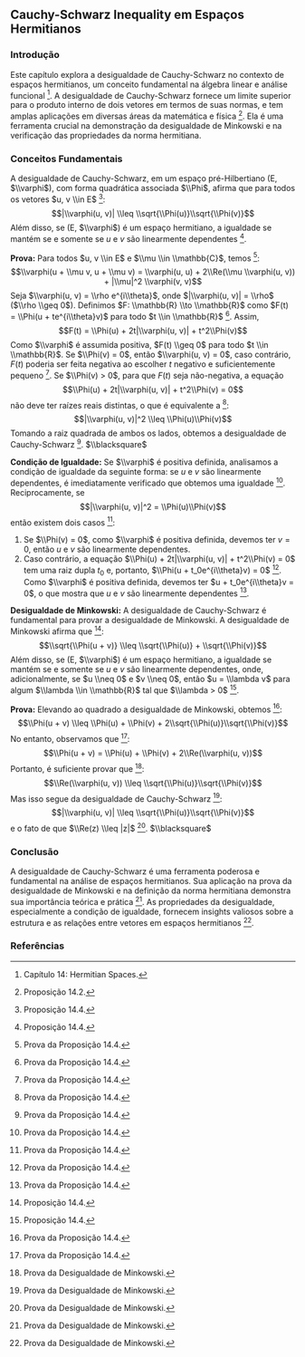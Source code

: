 ## Cauchy-Schwarz Inequality em Espaços Hermitianos

### Introdução
Este capítulo explora a desigualdade de Cauchy-Schwarz no contexto de espaços hermitianos, um conceito fundamental na álgebra linear e análise funcional [^513]. A desigualdade de Cauchy-Schwarz fornece um limite superior para o produto interno de dois vetores em termos de suas normas, e tem amplas aplicações em diversas áreas da matemática e física [^518]. Ela é uma ferramenta crucial na demonstração da desigualdade de Minkowski e na verificação das propriedades da norma hermitiana.

### Conceitos Fundamentais
A desigualdade de Cauchy-Schwarz, em um espaço pré-Hilbertiano (E, $\\varphi$), com forma quadrática associada $\\Phi$, afirma que para todos os vetores $u, v \\in E$ [^519]:
$$|\\varphi(u, v)| \\leq \\sqrt{\\Phi(u)}\\sqrt{\\Phi(v)}$$
Além disso, se (E, $\\varphi$) é um espaço hermitiano, a igualdade se mantém se e somente se $u$ e $v$ são linearmente dependentes [^519].

**Prova:**
Para todos $u, v \\in E$ e $\\mu \\in \\mathbb{C}$, temos [^520]:
$$\\varphi(u + \\mu v, u + \\mu v) = \\varphi(u, u) + 2\\Re(\\mu \\varphi(u, v)) + |\\mu|^2 \\varphi(v, v)$$
Seja $\\varphi(u, v) = \\rho e^{i\\theta}$, onde $|\\varphi(u, v)| = \\rho$ ($\\rho \\geq 0$). Definimos $F: \\mathbb{R} \\to \\mathbb{R}$ como $F(t) = \\Phi(u + te^{i\\theta}v)$ para todo $t \\in \\mathbb{R}$ [^520]. Assim,
$$F(t) = \\Phi(u) + 2t|\\varphi(u, v)| + t^2\\Phi(v)$$
Como $\\varphi$ é assumida positiva, $F(t) \\geq 0$ para todo $t \\in \\mathbb{R}$. Se $\\Phi(v) = 0$, então $\\varphi(u, v) = 0$, caso contrário, $F(t)$ poderia ser feita negativa ao escolher $t$ negativo e suficientemente pequeno [^520]. Se $\\Phi(v) > 0$, para que $F(t)$ seja não-negativa, a equação
$$\\Phi(u) + 2t|\\varphi(u, v)| + t^2\\Phi(v) = 0$$
não deve ter raízes reais distintas, o que é equivalente a [^520]:
$$|\\varphi(u, v)|^2 \\leq \\Phi(u)\\Phi(v)$$
Tomando a raiz quadrada de ambos os lados, obtemos a desigualdade de Cauchy-Schwarz [^520]. $\\blacksquare$

**Condição de Igualdade:**
Se $\\varphi$ é positiva definida, analisamos a condição de igualdade da seguinte forma: se $u$ e $v$ são linearmente dependentes, é imediatamente verificado que obtemos uma igualdade [^520]. Reciprocamente, se
$$|\\varphi(u, v)|^2 = \\Phi(u)\\Phi(v)$$
então existem dois casos [^520]:
1. Se $\\Phi(v) = 0$, como $\\varphi$ é positiva definida, devemos ter $v = 0$, então $u$ e $v$ são linearmente dependentes.
2. Caso contrário, a equação $\\Phi(u) + 2t|\\varphi(u, v)| + t^2\\Phi(v) = 0$ tem uma raiz dupla $t_0$ e, portanto, $\\Phi(u + t_0e^{i\\theta}v) = 0$ [^520]. Como $\\varphi$ é positiva definida, devemos ter $u + t_0e^{i\\theta}v = 0$, o que mostra que $u$ e $v$ são linearmente dependentes [^520].

**Desigualdade de Minkowski:**
A desigualdade de Cauchy-Schwarz é fundamental para provar a desigualdade de Minkowski. A desigualdade de Minkowski afirma que [^519]:
$$\\sqrt{\\Phi(u + v)} \\leq \\sqrt{\\Phi(u)} + \\sqrt{\\Phi(v)}$$
Além disso, se (E, $\\varphi$) é um espaço hermitiano, a igualdade se mantém se e somente se $u$ e $v$ são linearmente dependentes, onde, adicionalmente, se $u \\neq 0$ e $v \\neq 0$, então $u = \\lambda v$ para algum $\\lambda \\in \\mathbb{R}$ tal que $\\lambda > 0$ [^519].

**Prova:**
Elevando ao quadrado a desigualdade de Minkowski, obtemos [^520]:
$$\\Phi(u + v) \\leq \\Phi(u) + \\Phi(v) + 2\\sqrt{\\Phi(u)}\\sqrt{\\Phi(v)}$$
No entanto, observamos que [^520]:
$$\\Phi(u + v) = \\Phi(u) + \\Phi(v) + 2\\Re(\\varphi(u, v))$$
Portanto, é suficiente provar que [^521]:
$$\\Re(\\varphi(u, v)) \\leq \\sqrt{\\Phi(u)}\\sqrt{\\Phi(v)}$$
Mas isso segue da desigualdade de Cauchy-Schwarz [^521]:
$$|\\varphi(u, v)| \\leq \\sqrt{\\Phi(u)}\\sqrt{\\Phi(v)}$$
e o fato de que $\\Re(z) \\leq |z|$ [^521]. $\\blacksquare$

### Conclusão

A desigualdade de Cauchy-Schwarz é uma ferramenta poderosa e fundamental na análise de espaços hermitianos. Sua aplicação na prova da desigualdade de Minkowski e na definição da norma hermitiana demonstra sua importância teórica e prática [^521]. As propriedades da desigualdade, especialmente a condição de igualdade, fornecem insights valiosos sobre a estrutura e as relações entre vetores em espaços hermitianos [^521].

### Referências
[^513]: Capítulo 14: Hermitian Spaces.
[^518]: Proposição 14.2.
[^519]: Proposição 14.4.
[^520]: Prova da Proposição 14.4.
[^521]: Prova da Desigualdade de Minkowski.
<!-- END -->
